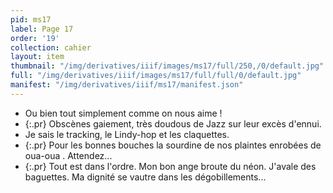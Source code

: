 ```yaml
---
pid: ms17
label: Page 17
order: '19'
collection: cahier
layout: item
thumbnail: "/img/derivatives/iiif/images/ms17/full/250,/0/default.jpg"
full: "/img/derivatives/iiif/images/ms17/full/full/0/default.jpg"
manifest: "/img/derivatives/iiif/ms17/manifest.json"
---
```



- Ou bien tout simplement comme on nous aime !
- {:.pr} Obscènes gaiement, très doudous de Jazz sur leur excès d'ennui.
- Je sais le tracking, le Lindy-hop et les claquettes.
- {:.pr} Pour les bonnes bouches la sourdine de nos plaintes enrobées de oua-oua . Attendez...
- {:.pr} Tout est dans l'ordre. Mon bon ange broute du néon. J'avale des baguettes. Ma dignité se vautre dans les dégobillements...

